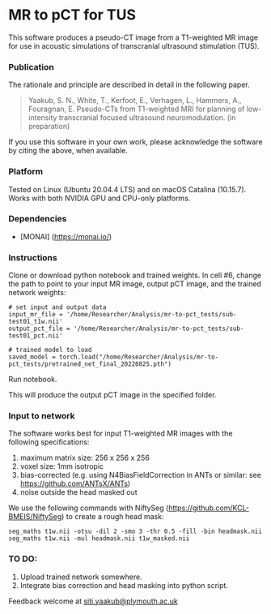 # MR to pCT for TUS

This software produces a pseudo-CT image from a T1-weighted MR image for use in acoustic simulations of transcranial ultrasound stimulation (TUS).


### Publication

The rationale and principle are described in detail in the following paper.

>    Yaakub, S. N., White, T., Kerfoot, E., Verhagen, L., Hammers, A., Fouragnan, E.
>    Pseudo-CTs from T1-weighted MRI for planning of low-intensity transcranial focused ultrasound neuromodulation. (in preparation)

If you use this software in your own work, please acknowledge the software by citing the above, when available.


### Platform

Tested on Linux (Ubuntu 20.04.4 LTS) and on macOS Catalina (10.15.7).  
Works with both NVIDIA GPU and CPU-only platforms.


### Dependencies

* [MONAI] (https://monai.io/)


### Instructions

Clone or download python notebook and trained weights. In cell #6, change the path to point to your input MR image, output pCT image, and the trained network weights:
```
# set input and output data
input_mr_file = '/home/Researcher/Analysis/mr-to-pct_tests/sub-test01_t1w.nii'
output_pct_file = '/home/Researcher/Analysis/mr-to-pct_tests/sub-test01_pct.nii'

# trained model to load
saved_model = torch.load("/home/Researcher/Analysis/mr-to-pct_tests/pretrained_net_final_20220825.pth")
```
Run notebook.

This will produce the output pCT image in the specified folder.


### Input to network

The software works best for input T1-weighted MR images with the following specifications:
1) maximum matrix size: 256 x 256 x 256
2) voxel size: 1mm isotropic
3) bias-corrected (e.g. using N4BiasFieldCorrection in ANTs or similar: see https://github.com/ANTsX/ANTs)
4) noise outside the head masked out

We use the following commands with NiftySeg (https://github.com/KCL-BMEIS/NiftySeg) to create a rough head mask:
```
seg_maths t1w.nii -otsu -dil 2 -smo 3 -thr 0.5 -fill -bin headmask.nii
seg_maths t1w.nii -mul headmask.nii t1w_masked.nii
```


### TO DO:
1) Upload trained network somewhere.
2) Integrate bias correction and head masking into python script.


Feedback welcome at siti.yaakub@plymouth.ac.uk
